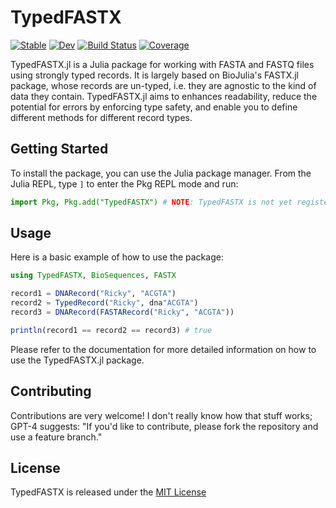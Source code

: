 # TypedFASTX

[![Stable](https://img.shields.io/badge/docs-stable-blue.svg)](https://anton083.github.io/TypedFASTX.jl/stable/)
[![Dev](https://img.shields.io/badge/docs-dev-blue.svg)](https://anton083.github.io/TypedFASTX.jl/dev/)
[![Build Status](https://github.com/anton083/TypedFASTX.jl/actions/workflows/CI.yml/badge.svg?branch=master)](https://github.com/anton083/TypedFASTX.jl/actions/workflows/CI.yml?query=branch%3Amaster)
[![Coverage](https://codecov.io/gh/anton083/TypedFASTX.jl/branch/master/graph/badge.svg)](https://codecov.io/gh/anton083/TypedFASTX.jl)
<!-- [![Build Status](https://travis-ci.com/anton083/TypedFASTX.jl.svg?branch=master)](https://travis-ci.com/anton083/TypedFASTX.jl) -->

TypedFASTX.jl is a Julia package for working with FASTA and FASTQ files using strongly typed records. It is largely based on BioJulia's FASTX.jl package, whose records are un-typed, i.e. they are agnostic to the kind of data they contain. TypedFASTX.jl aims to enhances readability, reduce the potential for errors by enforcing type safety, and enable you to define different methods for different record types.

## Getting Started

To install the package, you can use the Julia package manager. From the Julia REPL, type `]` to enter the Pkg REPL mode and run:

```julia
import Pkg, Pkg.add("TypedFASTX") # NOTE: TypedFASTX is not yet registered
```

## Usage
Here is a basic example of how to use the package:

```julia
using TypedFASTX, BioSequences, FASTX

record1 = DNARecord("Ricky", "ACGTA")
record2 = TypedRecord("Ricky", dna"ACGTA")
record3 = DNARecord(FASTARecord("Ricky", "ACGTA"))

println(record1 == record2 == record3) # true
```

Please refer to the documentation for more detailed information on how to use the TypedFASTX.jl package.

## Contributing
Contributions are very welcome! I don't really know how that stuff works; GPT-4 suggests: "If you'd like to contribute, please fork the repository and use a feature branch."

## License

TypedFASTX is released under the [MIT License](https://opensource.org/license/MIT)

